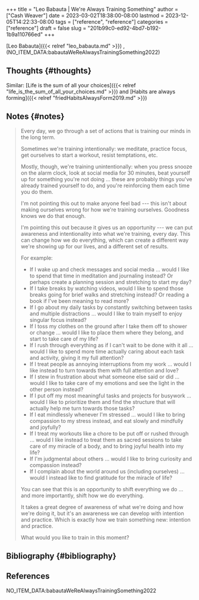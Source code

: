 +++
title = "Leo Babauta | We're Always Training Something"
author = ["Cash Weaver"]
date = 2023-03-02T18:38:00-08:00
lastmod = 2023-12-05T14:22:33-08:00
tags = ["reference", "reference"]
categories = ["reference"]
draft = false
slug = "201b99c0-ed92-4bd7-b192-1b9a110766ed"
+++

[Leo Babauta]({{< relref "leo_babauta.md" >}}) , (NO_ITEM_DATA:babautaWeReAlwaysTrainingSomething2022)


## Thoughts {#thoughts}

Similar: [Life is the sum of all your choices]({{< relref "life_is_the_sum_of_all_your_choices.md" >}}) and [Habits are always forming]({{< relref "friedHabitsAlwaysForm2019.md" >}})


## Notes {#notes}

> Every day, we go through a set of actions that is training our minds in the long term.
>
> Sometimes we're training intentionally: we meditate, practice focus, get ourselves to start a workout, resist temptations, etc.
>
> Mostly, though, we're training unintentionally: when you press snooze on the alarm clock, look at social media for 30 minutes, beat yourself up for something you're not doing ... these are probably things you've already trained yourself to do, and you're reinforcing them each time you do them.
>
> I'm not pointing this out to make anyone feel bad --- this isn't about making ourselves wrong for how we're training ourselves. Goodness knows we do that enough.
>
> I'm pointing this out because it gives us an opportunity --- we can put awareness and intentionality into what we're training, every day. This can change how we do everything, which can create a different way we're showing up for our lives, and a different set of results.
>
> For example:
>
> -   If I wake up and check messages and social media ... would I like to spend that time in meditation and journaling instead? Or perhaps create a planning session and stretching to start my day?
> -   If I take breaks by watching videos, would I like to spend those breaks going for brief walks and stretching instead? Or reading a book if I've been meaning to read more?
> -   If I go about my daily tasks by constantly switching between tasks and multiple distractions ... would I like to train myself to enjoy singular focus instead?
> -   If I toss my clothes on the ground after I take them off to shower or change ... would I like to place them where they belong, and start to take care of my life?
> -   If I rush through everything as if I can't wait to be done with it all ... would I like to spend more time actually caring about each task and activity, giving it my full attention?
> -   If I treat people as annoying interruptions from my work ... would I like instead to turn towards them with full attention and love?
> -   If I stew in frustration about what someone else said or did ... would I like to take care of my emotions and see the light in the other person instead?
> -   If I put off my most meaningful tasks and projects for busywork ... would I like to prioritize them and find the structure that will actually help me turn towards those tasks?
> -   If I eat mindlessly whenever I'm stressed ... would I like to bring compassion to my stress instead, and eat slowly and mindfully and joyfully?
> -   If I treat my workouts like a chore to be put off or rushed through ... would I like instead to treat them as sacred sessions to take care of my miracle of a body, and to bring joyful health into my life?
> -   If I'm judgmental about others ... would I like to bring curiosity and compassion instead?
> -   If I complain about the world around us (including ourselves) ... would I instead like to find gratitude for the miracle of life?
>
> You can see that this is an opportunity to shift everything we do ... and more importantly, shift how we do everything.
>
> It takes a great degree of awareness of what we're doing and how we're doing it, but it's an awareness we can develop with intention and practice. Which is exactly how we train something new: intention and practice.
>
> What would you like to train in this moment?


## Bibliography {#bibliography}

## References

<style>.csl-entry{text-indent: -1.5em; margin-left: 1.5em;}</style><div class="csl-bib-body">
  <div class="csl-entry">NO_ITEM_DATA:babautaWeReAlwaysTrainingSomething2022</div>
</div>

